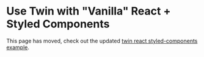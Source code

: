 # Use Twin with "Vanilla" React + Styled Components

This page has moved, check out the updated [twin react styled-components example](https://github.com/ben-rogerson/twin.examples/tree/master/react-styled-components).
